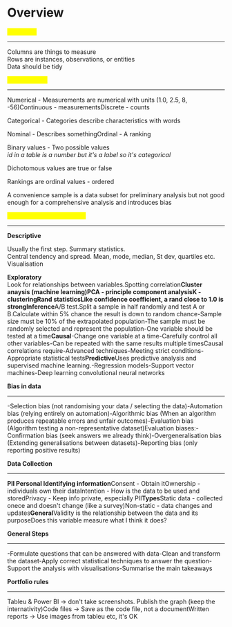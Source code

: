 # Overview

<mark style="color:yellow;">**Principles**</mark>

***

Columns are things to measure\
Rows are instances, observations, or entities\
Data should be tidy



<mark style="color:yellow;">**Types of data**</mark>

***

Numerical - Measurements are numerical with units (1.0, 2.5, 8, -56)Continuous - measurementsDiscrete - counts

Categorical - Categories describe characteristics with words

Nominal - Describes somethingOrdinal - A ranking

Binary values - Two possible values\
_id in a table is a number but it's a label so it's categorical_

Dichotomous values are true or false

Rankings are ordinal values - ordered

A convenience sample is a data subset for preliminary analysis but not good enough for a comprehensive analysis and introduces bias



<mark style="color:yellow;">**Five types of data analysis**</mark>

***

**Descriptive**

Usually the first step. Summary statistics.\
Central tendency and spread. Mean, mode, median, St dev, quartiles etc.\
Visualisation

**Exploratory**\
Look for relationships between variables.Spotting correlation**Cluster anaysis (machine learning)**PCA - principle component analysisK - clusteringRand statisticsLike confidence coefficient, a rand close to 1.0 is strong**Inference**A/B test.Split a sample in half randomly and test A or B.Calculate within 5% chance the result is down to random chance-Sample size must be 10% of the extrapolated population-The sample must be randomly selected and represent the population-One variable should be tested at a time**Causal**-Change one variable at a time-Carefully control all other variables-Can be repeated with the same results multiple timesCausal correlations require-Advanced techniques-Meeting strict conditions-Appropriate statistical tests**Predictive**Uses predictive analysis and supervised machine learning.-Regression models-Support vector machines-Deep learning convolutional neural networks

**Bias in data**

***

\-Selection bias (not randomising your data / selecting the data)-Automation bias (relying entirely on automation)-Algorithmic bias (When an algorithm produces repeatable errors and unfair outcomes)-Evaluation bias (Algorithm testing a non-representative dataset)Evaluation biases:-Confirmation bias (seek answers we already think)-Overgeneralisation bias (Extending generalisations between datasets)-Reporting bias (only reporting positive results)

**Data Collection**

***

**PII Personal Identifying information**Consent - Obtain itOwnership - individuals own their dataIntention - How is the data to be used and storedPrivacy - Keep info private, especially PII**Types**Static data - collected onece and doesn't change (like a survey)Non-static - data changes and updates**General**Validity is the relationship between the data and its purposeDoes this variable measure what I think it does?

**General Steps**

***

\-Formulate questions that can be answered with data-Clean and transform the dataset-Apply correct statistical techniques to answer the question-Support the analysis with visualisations-Summarise the main takeaways

**Portfolio rules**

***

Tableu & Power BI -> don't take screenshots. Publish the graph (keep the internativity)Code files -> Save as the code file, not a documentWritten reports -> Use images from tableu etc, it's OK
